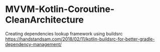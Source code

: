 # MVVM-Kotlin-Coroutine-CleanArchitecture

Creating dependencies lookup framework using buildsrc
https://handstandsam.com/2018/02/11/kotlin-buildsrc-for-better-gradle-dependency-management/